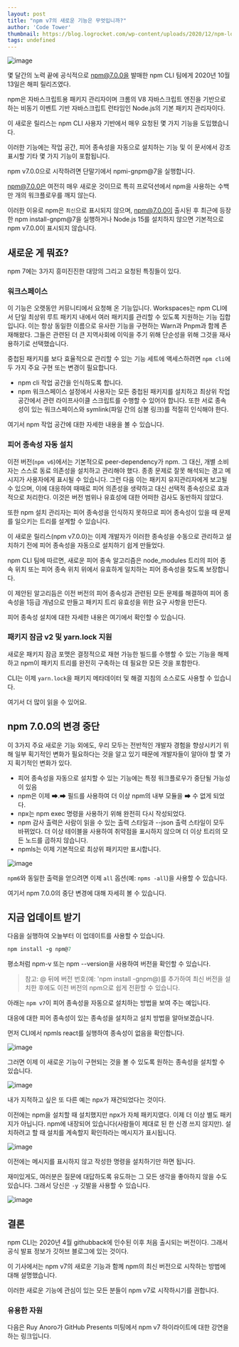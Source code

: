```yaml
---
layout: post
title: "npm v7의 새로운 기능은 무엇입니까?"
author: 'Code Tower'
thumbnail: https://blog.logrocket.com/wp-content/uploads/2020/12/npm-logo.jpg
tags: undefined
---
```



![image](https://i1.wp.com/blog.logrocket.com/wp-content/uploads/2020/12/npm-logo.jpg?fit=730%2C487&ssl=1)

몇 달간의 노력 끝에 공식적으로 npm@7.0.0을 발매한 npm CLI 팀에게 2020년 10월 13일은 해피 릴리즈였다.

npm은 자바스크립트용 패키지 관리자이며 크롬의 V8 자바스크립트 엔진을 기반으로 하는 비동기 이벤트 기반 자바스크립트 런타임인 Node.js의 기본 패키지 관리자이다.

이 새로운 릴리스는 npm CLI 사용자 기반에서 매우 요청된 몇 가지 기능을 도입했습니다.

이러한 기능에는 작업 공간, 피어 종속성을 자동으로 설치하는 기능 및 이 문서에서 강조 표시할 기타 몇 가지 기능이 포함됩니다.

npm v7.0.0으로 시작하려면 단말기에서 npmi-gnpm@7을 실행합니다.

npm@7.0.0은 여전히 매우 새로운 것이므로 특히 프로덕션에서 npm을 사용하는 수백만 개의 워크플로우를 깨지 않는다.

이러한 이유로 npm은 `최신`으로 표시되지 않으며, npm@7.0.0이 출시된 후 최근에 등장한 npm install-gnpm@7을 실행하거나 Node.js 15를 설치하지 않으면 기본적으로 npm v7.0.0이 표시되지 않습니다.

## 새로운 게 뭐죠?

npm 7에는 3가지 흥미진진한 대망의 그리고 요청된 특징들이 있다.

### 워크스페이스

이 기능은 오랫동안 커뮤니티에서 요청해 온 기능입니다. Workspaces는 npm CLI에서 단일 최상위 루트 패키지 내에서 여러 패키지를 관리할 수 있도록 지원하는 기능 집합입니다. 이는 항상 동일한 이름으로 유사한 기능을 구현하는 Warn과 Pnpm과 함께 존재해왔다. 그들은 관련된 더 큰 지역사회에 이익을 주기 위해 단순성을 위해 그것을 재사용하기로 선택했습니다.

중첩된 패키지를 보다 효율적으로 관리할 수 있는 기능 세트에 액세스하려면 `npm cli`에 두 가지 주요 구현 또는 변경이 필요합니다.

- npm cli 작업 공간을 인식하도록 합니다.
- npm 워크스페이스 설정에서 사용자는 모든 중첩된 패키지를 설치하고 최상위 작업 공간에서 관련 라이프사이클 스크립트를 수행할 수 있어야 합니다. 또한 서로 종속성이 있는 워크스페이스와 symlink(파일 간의 심볼 링크)를 적절히 인식해야 한다.

여기서 npm 작업 공간에 대한 자세한 내용을 볼 수 있습니다.

### 피어 종속성 자동 설치

이전 버전(`npm v6`)에서는 기본적으로 peer-dependency가 npm. 그 대신, 개별 소비자는 스스로 동료 의존성을 설치하고 관리해야 했다. 종종 문제로 잘못 해석되는 경고 메시지가 사용자에게 표시될 수 있습니다. 그런 다음 이는 패키지 유지관리자에게 보고될 수 있으며, 이에 대응하여 때때로 피어 의존성을 생략하고 대신 선택적 종속성으로 효과적으로 처리한다. 이것은 버전 범위나 유효성에 대한 어떠한 검사도 동반하지 않았다.

또한 npm 설치 관리자는 피어 종속성을 인식하지 못하므로 피어 종속성이 있을 때 문제를 일으키는 트리를 설계할 수 있습니다.

이 새로운 릴리스(npm v7.0.0)는 이제 개발자가 이러한 종속성을 수동으로 관리하고 설치하기 전에 피어 종속성을 자동으로 설치하기 쉽게 만들었다.

npm CLI 팀에 따르면, 새로운 피어 종속 알고리즘은 node_modules 트리의 피어 종속 위치 또는 피어 종속 위치 위에서 유효하게 일치하는 피어 종속성을 찾도록 보장합니다.

이 제안된 알고리듬은 이전 버전의 피어 종속성과 관련된 모든 문제를 해결하여 피어 종속성을 1등급 개념으로 만들고 패키지 트리 유효성을 위한 요구 사항을 만든다.

피어 종속성 설치에 대한 자세한 내용은 여기에서 확인할 수 있습니다.

### 패키지 잠금 v2 및 yarn.lock 지원

새로운 패키지 잠금 포맷은 결정적으로 재현 가능한 빌드를 수행할 수 있는 기능을 해제하고 npm이 패키지 트리를 완전히 구축하는 데 필요한 모든 것을 포함한다.

CLI는 이제 `yarn.lock`을 패키지 메타데이터 및 해결 지침의 소스로도 사용할 수 있습니다.

여기서 더 많이 읽을 수 있어요.

## npm 7.0.0의 변경 중단

이 3가지 주요 새로운 기능 외에도, 우리 모두는 전반적인 개발자 경험을 향상시키기 위해 일부 획기적인 변화가 필요하다는 것을 알고 있기 때문에 개발자들이 알아야 할 몇 가지 획기적인 변화가 있다.

- 피어 종속성을 자동으로 설치할 수 있는 기능에는 특정 워크플로우가 중단될 가능성이 있음
- npm은 이제 ➡.➡ 필드를 사용하여 더 이상 npm의 내부 모듈을 ➡ 수 없게 되었다.
- npx는 npm exec 명령을 사용하기 위해 완전히 다시 작성되었다.
- npm 감사 출력은 사람이 읽을 수 있는 출력 스타일과 --json 출력 스타일이 모두 바뀌었다. 더 이상 테이블을 사용하여 취약점을 표시하지 않으며 더 이상 트리의 모든 노드를 곱하지 않습니다.
- npmls는 이제 기본적으로 최상위 패키지만 표시합니다.

![image](https://i0.wp.com/blog.logrocket.com/wp-content/uploads/2020/12/first-code.png?resize=730%2C485&ssl=1)

`npm6`와 동일한 출력을 얻으려면 이제 `all` 옵션(예: `npms -all`)을 사용할 수 있습니다.

여기서 npm 7.0.0의 중단 변경에 대해 자세히 볼 수 있습니다.

## 지금 업데이트 받기

다음을 실행하여 오늘부터 이 업데이트를 사용할 수 있습니다.

```coffeescript
npm install -g npm@7
```

평소처럼 npm-v 또는 npm --version을 사용하여 버전을 확인할 수 있습니다.

> 참고: @ 뒤에 버전 번호(예: 'npm install -gnpm@<version-number>)를 추가하여 최신 버전을 설치한 후에도 이전 버전의 npm으로 쉽게 전환할 수 있습니다.

아래는 `npm v7`이 피어 종속성을 자동으로 설치하는 방법을 보여 주는 예입니다.

대응에 대한 피어 종속성이 있는 종속성을 설치하고 설치 방법을 알아보겠습니다.

먼저 CLI에서 npmls react를 실행하여 종속성이 없음을 확인합니다.

![image](https://i0.wp.com/blog.logrocket.com/wp-content/uploads/2020/12/MY-PC.png?resize=730%2C157&ssl=1)

그러면 이제 이 새로운 기능이 구현되는 것을 볼 수 있도록 원하는 종속성을 설치할 수 있습니다.

![image](https://i1.wp.com/blog.logrocket.com/wp-content/uploads/2020/12/npm-install.png?resize=730%2C491&ssl=1)

내가 지적하고 싶은 또 다른 예는 npx가 재건되었다는 것이다.

이전에는 npm을 설치할 때 설치했지만 npx가 자체 패키지였다. 이제 더 이상 별도 패키지가 아닙니다. npm에 내장되어 있습니다(사람들이 제대로 된 한 신경 쓰지 않지만). 설치하려고 할 때 설치를 계속할지 확인하라는 메시지가 표시됩니다.

![image](https://i2.wp.com/blog.logrocket.com/wp-content/uploads/2020/12/package-2.png?resize=730%2C122&ssl=1)

이전에는 메시지를 표시하지 않고 작성한 명령을 설치하기만 하면 됩니다.

재미있게도, 여러분은 질문에 대답하도록 유도하는 그 모든 생각을 좋아하지 않을 수도 있습니다. 그래서 당신은 `-y` 깃발을 사용할 수 있습니다.

![image](https://i2.wp.com/blog.logrocket.com/wp-content/uploads/2020/12/second-package.png?resize=730%2C203&ssl=1)

## 결론

npm CLI는 2020년 4월 githubback에 인수된 이후 처음 출시되는 버전이다. 그래서 공식 발표 정보가 깃허브 블로그에 있는 것이다.

이 기사에서는 npm v7의 새로운 기능과 함께 npm의 최신 버전으로 시작하는 방법에 대해 설명했습니다.

이러한 새로운 기능에 관심이 있는 모든 분들이 npm v7로 시작하시기를 권합니다.

### 유용한 자원

다음은 Ruy Anoro가 GitHub Presents 미팅에서 npm v7 하이라이트에 대한 강연을 하는 링크입니다.